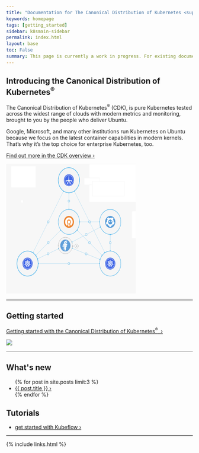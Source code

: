 ```yaml
---
title: "Documentation for The Canonical Distribution of Kubernetes <sup>&reg;</sup>"
keywords: homepage
tags: [getting_started]
sidebar: k8smain-sidebar
permalink: index.html
layout: base
toc: False
summary: This page is currently a work in progress. For existing documentation, please visit <a href="https://kubernetes.io/docs/getting-started-guides/ubuntu/"> https://kubernetes.io/docs/getting-started-guides/ubuntu/ </a>
---
```


<div class="p-content__row">
    <div class="u-equal-height">
        <div class="col-6">

<h2> Introducing the Canonical Distribution of Kubernetes<sup>&reg;</sup></h2>

<p>The Canonical Distribution of Kubernetes<sup>&reg;</sup> (CDK), is pure Kubernetes tested across
the widest range of clouds with modern metrics and monitoring, brought to you by the people who
deliver Ubuntu.</p>

<p>Google, Microsoft, and many other institutions run Kubernetes on Ubuntu because we focus on the latest container capabilities in modern kernels. That’s why it’s the top choice for enterprise Kubernetes, too.</p>

<p><a href="/overview.html">Find out more in the CDK overview&nbsp;&rsaquo;</a></p>
</div>
<div class="col-6 u-align--right">
    <img style="border: 0" src="\images\k8s-bundle.png" width="350" height="350">
</div>
</div></div>

<hr class="is-deep">

<div class="p-content__row">
        <div class="u-equal-height">
            <div class="col-6">
                <h2>Getting started</h2>
                <p></p>
                <p><a href="/getting-started">Getting started with the Canonical Distribution of Kubernetes<sup>&reg;</sup> &nbsp;&rsaquo;</a></p>
            </div>
            <div class="col-6 u-align--right">
                <img style="border: 0" src="https://assets.ubuntu.com/v1/843c77b6-juju-at-a-glace.svg">
            </div>
        </div>
        <hr class="is-deep">
        <div class="u-equal-height">
            <div class="col-6">
                <h2>What's new</h2>
                <ul class="p-list">
                     {% for post in site.posts  limit:3 %}
                     <li class="p-list__item"><a class="post-link" href="{{ post.url | prepend: site.baseurl }}">{{ post.title }}&nbsp;&rsaquo;</a></li>
                        {% endfor %}
                </ul>
            </div>
            <div class="col-6">
                <h2>Tutorials</h2>
                <ul class="p-list">
                    <li class="p-list__item"><a href="https://tutorials.ubuntu.com/tutorial/get-started-kubeflow#0">get started with Kubeflow&nbsp;&rsaquo;</a></li>
                </ul>
            </div>
        </div>
        <hr class="is-deep">
</div>



{% include links.html %}
